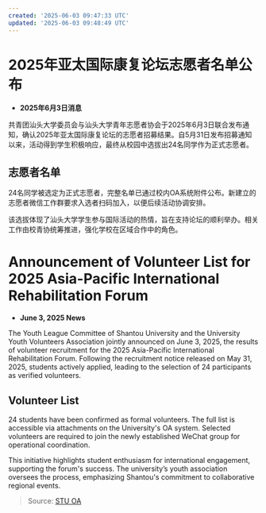 ```yaml
---
created: '2025-06-03 09:47:33 UTC'
updated: '2025-06-03 09:48:49 UTC'
---
```


# 2025年亚太国际康复论坛志愿者名单公布

- **2025年6月3日消息**

共青团汕头大学委员会与汕头大学青年志愿者协会于2025年6月3日联合发布通知，确认2025年亚太国际康复论坛的志愿者招募结果。自5月31日发布招募通知以来，活动得到学生积极响应，最终从校园中选拔出24名同学作为正式志愿者。

## **志愿者名单**
24名同学被选定为正式志愿者，完整名单已通过校内OA系统附件公布。新建立的志愿者微信工作群要求入选者扫码加入，以便后续活动协调安排。

该选拔体现了汕头大学学生参与国际活动的热情，旨在支持论坛的顺利举办。相关工作由校青协统筹推进，强化学校在区域合作中的角色。

# **Announcement of Volunteer List for 2025 Asia-Pacific International Rehabilitation Forum**

- **June 3, 2025 News**

The Youth League Committee of Shantou University and the University Youth Volunteers Association jointly announced on June 3, 2025, the results of volunteer recruitment for the 2025 Asia-Pacific International Rehabilitation Forum. Following the recruitment notice released on May 31, 2025, students actively applied, leading to the selection of 24 participants as verified volunteers.

## **Volunteer List**
24 students have been confirmed as formal volunteers. The full list is accessible via attachments on the University's OA system. Selected volunteers are required to join the newly established WeChat group for operational coordination.

This initiative highlights student enthusiasm for international engagement, supporting the forum's success. The university’s youth association oversees the process, emphasizing Shantou's commitment to collaborative regional events.

> Source: [STU OA](http://oa.stu.edu.cn/page/maint/template/news/newstemplateprotal.jsp?templatetype=1&templateid=3&docid=41687)

